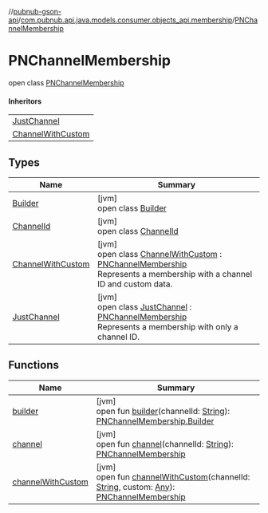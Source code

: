 //[pubnub-gson-api](../../../index.md)/[com.pubnub.api.java.models.consumer.objects_api.membership](../index.md)/[PNChannelMembership](index.md)

# PNChannelMembership

open class [PNChannelMembership](index.md)

#### Inheritors

| |
|---|
| [JustChannel](-just-channel/index.md) |
| [ChannelWithCustom](-channel-with-custom/index.md) |

## Types

| Name | Summary |
|---|---|
| [Builder](-builder/index.md) | [jvm]<br>open class [Builder](-builder/index.md) |
| [ChannelId](-channel-id/index.md) | [jvm]<br>open class [ChannelId](-channel-id/index.md) |
| [ChannelWithCustom](-channel-with-custom/index.md) | [jvm]<br>open class [ChannelWithCustom](-channel-with-custom/index.md) : [PNChannelMembership](index.md)<br>Represents a membership with a channel ID and custom data. |
| [JustChannel](-just-channel/index.md) | [jvm]<br>open class [JustChannel](-just-channel/index.md) : [PNChannelMembership](index.md)<br>Represents a membership with only a channel ID. |

## Functions

| Name | Summary |
|---|---|
| [builder](builder.md) | [jvm]<br>open fun [builder](builder.md)(channelId: [String](https://docs.oracle.com/javase/8/docs/api/java/lang/String.html)): [PNChannelMembership.Builder](-builder/index.md) |
| [channel](channel.md) | [jvm]<br>open fun [channel](channel.md)(channelId: [String](https://docs.oracle.com/javase/8/docs/api/java/lang/String.html)): [PNChannelMembership](index.md) |
| [channelWithCustom](channel-with-custom.md) | [jvm]<br>open fun [channelWithCustom](channel-with-custom.md)(channelId: [String](https://docs.oracle.com/javase/8/docs/api/java/lang/String.html), custom: [Any](https://kotlinlang.org/api/core/kotlin-stdlib/kotlin/-any/index.html)): [PNChannelMembership](index.md) |
